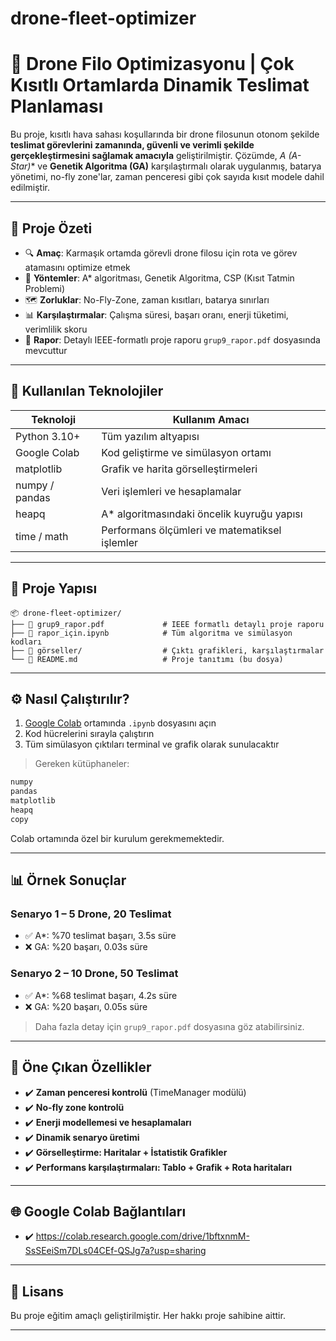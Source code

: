 # drone-fleet-optimizer

# 🚀 Drone Filo Optimizasyonu | Çok Kısıtlı Ortamlarda Dinamik Teslimat Planlaması

Bu proje, kısıtlı hava sahası koşullarında bir drone filosunun otonom şekilde **teslimat görevlerini zamanında, güvenli ve verimli şekilde gerçekleştirmesini sağlamak amacıyla** geliştirilmiştir. Çözümde, **A* (A-Star)** ve **Genetik Algoritma (GA)** karşılaştırmalı olarak uygulanmış, batarya yönetimi, no-fly zone'lar, zaman penceresi gibi çok sayıda kısıt modele dahil edilmiştir.

---

## 📌 Proje Özeti

- 🔍 **Amaç**: Karmaşık ortamda görevli drone filosu için rota ve görev atamasını optimize etmek  
- 🔧 **Yöntemler**: A* algoritması, Genetik Algoritma, CSP (Kısıt Tatmin Problemi)  
- 🗺️ **Zorluklar**: No-Fly-Zone, zaman kısıtları, batarya sınırları  
- 📊 **Karşılaştırmalar**: Çalışma süresi, başarı oranı, enerji tüketimi, verimlilik skoru  
- 📁 **Rapor**: Detaylı IEEE-formatlı proje raporu `grup9_rapor.pdf` dosyasında mevcuttur  

---

## 🧠 Kullanılan Teknolojiler

| Teknoloji      | Kullanım Amacı                              |
|----------------|---------------------------------------------|
| Python 3.10+   | Tüm yazılım altyapısı                       |
| Google Colab   | Kod geliştirme ve simülasyon ortamı        |
| matplotlib     | Grafik ve harita görselleştirmeleri        |
| numpy / pandas | Veri işlemleri ve hesaplamalar             |
| heapq          | A* algoritmasındaki öncelik kuyruğu yapısı |
| time / math    | Performans ölçümleri ve matematiksel işlemler |

---

## 📁 Proje Yapısı

```
📦 drone-fleet-optimizer/
├── 📜 grup9_rapor.pdf             # IEEE formatlı detaylı proje raporu
├── 📒 rapor_için.ipynb            # Tüm algoritma ve simülasyon kodları
├── 📁 görseller/                  # Çıktı grafikleri, karşılaştırmalar
└── 📄 README.md                   # Proje tanıtımı (bu dosya)
```

---

## ⚙️ Nasıl Çalıştırılır?

1. [Google Colab](https://colab.research.google.com/) ortamında `.ipynb` dosyasını açın  
2. Kod hücrelerini sırayla çalıştırın  
3. Tüm simülasyon çıktıları terminal ve grafik olarak sunulacaktır

> Gereken kütüphaneler:

```bash
numpy
pandas
matplotlib
heapq
copy
```

Colab ortamında özel bir kurulum gerekmemektedir.

---

## 📊 Örnek Sonuçlar

### Senaryo 1 – 5 Drone, 20 Teslimat
- ✅ A*: %70 teslimat başarı, 3.5s süre  
- ❌ GA: %20 başarı, 0.03s süre  

### Senaryo 2 – 10 Drone, 50 Teslimat
- ✅ A*: %68 teslimat başarı, 4.2s süre  
- ❌ GA: %20 başarı, 0.05s süre  

> Daha fazla detay için `grup9_rapor.pdf` dosyasına göz atabilirsiniz.

---

## 🧩 Öne Çıkan Özellikler

- ✔️ **Zaman penceresi kontrolü** (TimeManager modülü)  
- ✔️ **No-fly zone kontrolü**  
- ✔️ **Enerji modellemesi ve hesaplamaları**  
- ✔️ **Dinamik senaryo üretimi**  
- ✔️ **Görselleştirme: Haritalar + İstatistik Grafikler**  
- ✔️ **Performans karşılaştırmaları: Tablo + Grafik + Rota haritaları**  

---

## 🌐 Google Colab Bağlantıları

- ✔️ https://colab.research.google.com/drive/1bftxnmM-SsSEeiSm7DLs04CEf-QSJg7a?usp=sharing
---

## 📄 Lisans

Bu proje eğitim amaçlı geliştirilmiştir. Her hakkı proje sahibine aittir.

---

